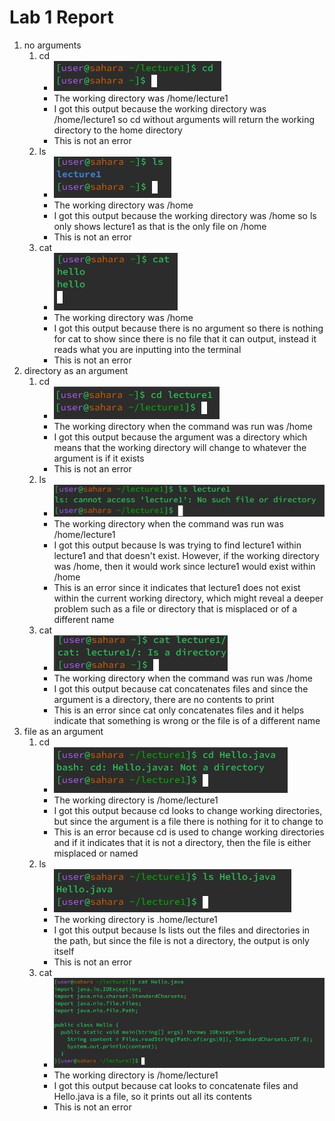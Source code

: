 # Lab 1 Report  
1. no arguments
   1. cd
      * ![cd](cds1.jpg)
      * The working directory was /home/lecture1
      * I got this output because the working directory was /home/lecture1 so cd without arguments will return the working directory to the home directory
      * This is not an error
   2. ls
      * ![Image](Screenshot2024-01-10171044.jpg)
      * The working directory was /home
      * I got this output because the working directory was /home so ls only shows lecture1 as that is the only file on /home
      * This is not an error
   3. cat
      * ![Image](l1s1.jpg)
      * The working directory was /home
      * I got this output because there is no argument so there is nothing for cat to show since there is no file that it can output, instead it reads what you are inputting into the terminal
      * This is not an error 
2. directory as an argument
   1. cd
      * ![Image](Screenshot2024-01-10171349.jpg)
      * The working directory when the command was run was /home
      * I got this output because the argument was a directory which means that the working directory will change to whatever the argument is if it exists
      * This is not an error
   2. ls
      * ![Image](Screenshot2024-01-10171724.jpg)
      * The working directory when the command was run was /home/lecture1
      * I got this output because ls was trying to find lecture1 within lecture1 and that doesn't exist. However, if the working directory was /home, then it would work since lecture1 would exist within /home
      * This is an error since it indicates that lecture1 does not exist within the current working directory, which might reveal a deeper problem such as a file or directory that is misplaced or of a different name
   3. cat
      * ![Image](Screenshot2024-01-10172329.jpg)
      * The working directory when the command was run was /home
      * I got this output because cat concatenates files and since the argument is a directory, there are no contents to print
      * This is an error since cat only concatenates files and it helps indicate that something is wrong or the file is of a different name
3. file as an argument
   1. cd
      * ![Image](Screenshot2024-01-10172348.jpg)
      * The working directory is /home/lecture1
      * I got this output because cd looks to change working directories, but since the argument is a file there is nothing for it to change to
      * This is an error because cd is used to change working directories and if it indicates that it is not a directory, then the file is either misplaced or named
   2. ls
      * ![Image](Screenshot2024-01-10172405.jpg)
      * The working directory is .home/lecture1
      * I got this output because ls lists out the files and directories in the path, but since the file is not a directory, the output is only itself
      * This is not an error
   3. cat
      * ![Image](Screenshot2024-01-10172424.jpg)
      * The working directory is /home/lecture1
      * I got this output because cat looks to concatenate files and Hello.java is a file, so it prints out all its contents
      * This is not an error

